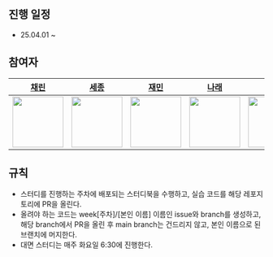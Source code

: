 ## 진행 일정
- 25.04.01 ~

## 참여자
| <a href="https://github.com/Chaerrrish"> 채린 | <a href="https://github.com/jongse7"> 세종 | <a href="https://github.com/chunjaemin"> 재민 | <a href="https://github.com/naraeng"> 나래 | <a href="https://github.com/kangyeeun0"> 예은 |
| --- | --- | --- | --- | --- |
| <img src="https://github.com/Chaerrrish.png" width="100"> | <img src="https://github.com/jongse7.png" width="100"> | <img src="https://github.com/chunjaemin.png" width="100"> | <img src="https://github.com/naraeng.png" width="100"> | <img src="https://github.com/kangyeeun0.png" width="100"> |


## 규칙
- 스터디를 진행하는 주차에 배포되는 스터디북을 수행하고, 실습 코드를 해당 레포지토리에 PR을 올린다.
- 올려야 하는 코드는 week[주차]/[본인 이름] 이름인 issue와 branch를 생성하고, 해당 branch에서 PR을 올린 후  main branch는 건드리지 않고, 본인 이름으로 된 브랜치에 머지한다.
- 대면 스터디는 매주 화요일 6:30에 진행한다.
